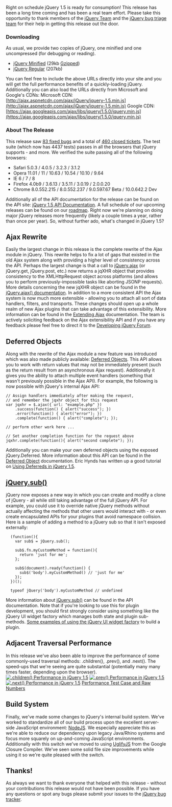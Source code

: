 Right on schedule jQuery 1.5 is ready for consumption! This release has
been a long time coming and has been a real team effort. Please take
this opportunity to thank members of the [jQuery
Team](http://jquery.org/team) and the [jQuery bug triage
team](http://blog.jquery.com/2010/11/23/team-spotlight-the-jquery-bug-triage-team/)
for their help in getting this release out the door.

### Downloading

As usual, we provide two copies of jQuery, one minified and one
uncompressed (for debugging or reading).

-   [jQuery Minified](http://code.jquery.com/jquery-1.5.min.js) (29kb
    [Gzipped](http://www.julienlecomte.net/blog/2007/08/13/))
-   [jQuery Regular](http://code.jquery.com/jquery-1.5.js) (207kb)

You can feel free to include the above URLs directly into your site and
you will get the full performance benefits of a quickly-loading jQuery.
Additionally you can also load the URLs directly from Microsoft and
Google's CDNs: Microsoft CDN:
[http://ajax.aspnetcdn.com/ajax/jQuery/jquery-1.5.min.js](http://ajax.aspnetcdn.com/ajax/jQuery/jquery-1.5.min.js)
Google CDN:
[https://ajax.googleapis.com/ajax/libs/jquery/1.5.0/jquery.min.js](https://ajax.googleapis.com/ajax/libs/jquery/1.5.0/jquery.min.js)

### About The Release

This release saw [83 fixed
bugs](http://bugs.jquery.com/query?status=closed&resolution=fixed&milestone=1.5&group=resolution&order=priority)
and a total of [460 closed
tickets](http://bugs.jquery.com/milestone/1.5). The test suite (which
now has 4437 tests) passes in all the browsers that jQuery supports -
and more. We verified the suite passing all of the following browsers:

-   Safari 5.0.3 / 4.0.5 / 3.2.3 / 3.1.2
-   Opera 11.01 / 11 / 10.63 / 10.54 / 10.10 / 9.64
-   IE 6 / 7 / 8
-   Firefox 4.0b9 / 3.6.13 / 3.5.11 / 3.0.19 / 2.0.0.20
-   Chrome 8.0.552.215 / 8.0.552.237 / 9.0.597.67 Beta / 10.0.642.2 Dev

Additionally all of the API documentation for the release can be found
on the API site: [jQuery 1.5 API
Documentation](http://api.jquery.com/category/version/1.5/). A full
schedule of our upcoming releases can be found on our
[roadmap](http://docs.jquery.com/Roadmap). Right now we're planning on
doing major jQuery releases more frequently (likely a couple times a
year, rather than once per year). So, without further ado, what's
changed in jQuery 1.5?

Ajax Rewrite
------------

Easily the largest change in this release is the complete rewrite of the
Ajax module in jQuery. This rewrite helps to fix a lot of gaps that
existed in the old Ajax system along with providing a higher level of
consistency across the API. Perhaps the largest change is that a call to
[jQuery.ajax](http://api.jquery.com/jQuery.ajax/) (or jQuery.get,
jQuery.post, etc.) now returns a jqXHR object that provides consistency
to the XMLHttpRequest object across platforms (and allows you to perform
previously-impossible tasks like aborting JSONP requests). More details
concerning the new jqXHR object can be found in the [jQuery.ajax()
documentation](http://api.jquery.com/jQuery.ajax/). In addition to a
more consistent API the Ajax system is now much more extensible -
allowing you to attach all sort of data handlers, filters, and
transports. These changes should open up a whole realm of new Ajax
plugins that can take advantage of this extensibility. More information
can be found in the [Extending
Ajax](http://api.jquery.com/extending-ajax/) documentation. The team is
actively soliciting feedback on the Ajax extensibility API and if you
have any feedback please feel free to direct it to the [Developing
jQuery Forum](http://forum.jquery.com/developing-jquery-core).

Deferred Objects
----------------

Along with the rewrite of the Ajax module a new feature was introduced
which was also made publicly available: [Deferred
Objects](http://api.jquery.com/category/deferred-object/). This API
allows you to work with return values that may not be immediately
present (such as the return result from an asynchronous Ajax request).
Additionally it gives you the ability to attach multiple event handlers
(something that wasn't previously possible in the Ajax API). For
example, the following is now possible with jQuery's internal Ajax API:

~~~~ {.js}
// Assign handlers immediately after making the request,
// and remember the jqxhr object for this request
var jqxhr = $.ajax({ url: "example.php" })
    .success(function() { alert("success"); })
    .error(function() { alert("error"); })
    .complete(function() { alert("complete"); });

// perform other work here ...

// Set another completion function for the request above
jqxhr.complete(function(){ alert("second complete"); });
~~~~

Additionally you can make your own deferred objects using the exposed
jQuery.Deferred. More information about this API can be found in the
[Deferred Object](http://api.jquery.com/category/deferred-object/)
documentation. Eric Hynds has written up a good tutorial on [Using
Deferreds in jQuery
1.5](http://www.erichynds.com/jquery/using-deferreds-in-jquery/).

[jQuery.sub()](http://api.jquery.com/jQuery.sub/)
-------------------------------------------------

jQuery now exposes a new way in which you can create and modify a clone
of jQuery - all while still taking advantage of the full jQuery API. For
example, you could use it to override native jQuery methods without
actually affecting the methods that other users would interact with - or
even create encapsulated APIs for your plugins that avoid namespace
collision. Here is a sample of adding a method to a jQuery sub so that
it isn't exposed externally:

      (function(){
        var sub$ = jQuery.sub();

        sub$.fn.myCustomMethod = function(){
          return 'just for me';
        };

        sub$(document).ready(function() {
          sub$('body').myCustomMethod() // 'just for me'
        });
      })();

      typeof jQuery('body').myCustomMethod // undefined

More information about [jQuery.sub()](http://api.jquery.com/jQuery.sub/)
can be found in the API documentation. Note that if you're looking to
use this for plugin development, you should first strongly consider
using something like the jQuery UI widget factory which manages both
state and plugin sub-methods. [Some examples of using the jQuery UI
widget
factory](http://blog.nemikor.com/2010/05/15/building-stateful-jquery-plugins/)
to build a plugin.

Adjacent Traversal Performance
------------------------------

In this release we've also been able to improve the performance of some
commonly-used traversal methods: .children(), .prev(), and .next(). The
speed-ups that we're seeing are quite substantial (potentially many many
times faster, depending upon the browser). [![.children() Performance in
jQuery
1.5](http://farm6.static.flickr.com/5260/5404543235_dcdd4cf714.jpg)](http://www.flickr.com/photos/jeresig/5404543235/ ".children() Performance in jQuery 1.5 by John Resig, on Flickr")
[![.prev() Performance in jQuery
1.5](http://farm6.static.flickr.com/5099/5404543659_82b480e578.jpg)](http://www.flickr.com/photos/jeresig/5404543659/ ".prev() Performance in jQuery 1.5 by John Resig, on Flickr")
[![.next() Performance in jQuery
1.5](http://farm6.static.flickr.com/5012/5404544105_66670184f3.jpg)](http://www.flickr.com/photos/jeresig/5404544105/ ".next() Performance in jQuery 1.5 by John Resig, on Flickr")
[Performance Test Case and Raw
Numbers](http://jsperf.com/jquery-15-unique-traversal)

Build System
------------

Finally, we've made some changes to jQuery's internal build system.
We've worked to standardize all of our build process upon the excellent
server-side JavaScript environment: [NodeJS](http://nodejs.org/). We
especially appreciate this as we're able to reduce our dependency upon
legacy Java/Rhino systems and focus more squarely on up-and-coming
JavaScript environments. Additionally with this switch we've moved to
using [UglifyJS](https://github.com/mishoo/UglifyJS) from the Google
Closure Compiler. We've seen some solid file size improvements while
using it so we're quite pleased with the switch.

Thanks!
-------

As always we want to thank everyone that helped with this release -
without your contributions this release would not have been possible. If
you have any questions or spot any bugs please submit your issues to the
[jQuery bug tracker](http://bugs.jquery.com/).
